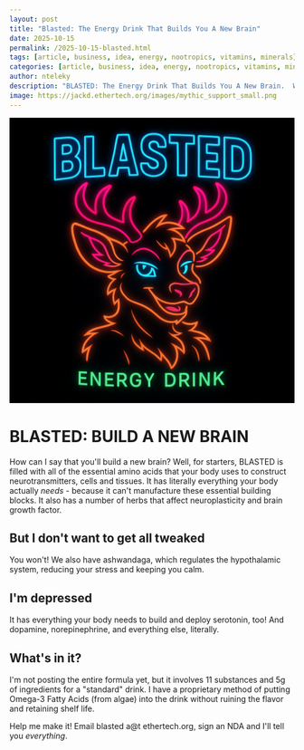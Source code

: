 ```yaml
---
layout: post
title: "Blasted: The Energy Drink That Builds You A New Brain"
date: 2025-10-15
permalink: /2025-10-15-blasted.html
tags: [article, business, idea, energy, nootropics, vitamins, minerals]
categories: [article, business, idea, energy, nootropics, vitamins, minerals]
author: nteleky
description: "BLASTED: The Energy Drink That Builds You A New Brain.  Why get BLASTED?  It has theobromine, the vasodilating cousin of caffeine.  It balances the vasoconstricting effects of caffeine.  It's filled with 5 GRAMS of supplements.  Most energy drinks have laughable amounts of "active ingredients", but we have functional doses.  If you don't feel it, I'll give you your money back (once)."
image: https://jackd.ethertech.org/images/mythic_support_small.png
---
```


![BLASTED LOGO](/images/blasted.png)

# BLASTED: BUILD A NEW BRAIN

How can I say that you'll build a new brain?  Well, for starters, BLASTED is filled with all of the essential amino acids that your body uses to construct neurotransmitters, cells and tissues.  It has literally everything your body actually *needs* - because it can't manufacture these essential building blocks.  It also has a number of herbs that affect neuroplasticity and brain growth factor.

## But I don't want to get all tweaked

You won't!  We also have ashwandaga, which regulates the hypothalamic system, reducing your stress and keeping you calm.

## I'm depressed

It has everything your body needs to build and deploy serotonin, too!  And dopamine, norepinephrine, and everything else, literally.

## What's in it?

I'm not posting the entire formula yet, but it involves 11 substances and 5g of ingredients for a "standard" drink.  I have a proprietary method of putting Omega-3 Fatty Acids (from algae) into the drink without ruining the flavor and retaining shelf life.

Help me make it! Email blasted a@t ethertech.org, sign an NDA and I'll tell you *everything*.